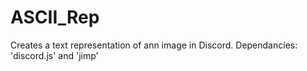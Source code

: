 # ASCII_Rep

Creates a text representation of ann image in Discord. Dependancies: 'discord.js' and 'jimp'
